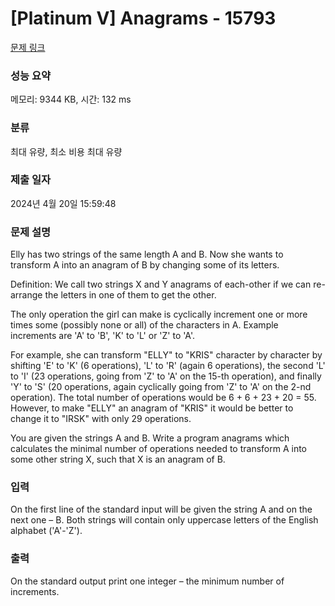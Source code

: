 # [Platinum V] Anagrams - 15793 

[문제 링크](https://www.acmicpc.net/problem/15793) 

### 성능 요약

메모리: 9344 KB, 시간: 132 ms

### 분류

최대 유량, 최소 비용 최대 유량

### 제출 일자

2024년 4월 20일 15:59:48

### 문제 설명

<p>Elly has two strings of the same length A and B. Now she wants to transform A into an anagram of B by changing some of its letters.</p>

<p>Definition: We call two strings X and Y anagrams of each-other if we can re-arrange the letters in one of them to get the other.</p>

<p>The only operation the girl can make is cyclically increment one or more times some (possibly none or all) of the characters in A. Example increments are 'A' to 'B', 'K' to 'L' or 'Z' to 'A'.</p>

<p>For example, she can transform "ELLY" to "KRIS" character by character by shifting 'E' to 'K' (6 operations), 'L' to 'R' (again 6 operations), the second 'L' to 'I' (23 operations, going from 'Z' to 'A' on the 15-th operation), and finally 'Y' to 'S' (20 operations, again cyclically going from 'Z' to 'A' on the 2-nd operation). The total number of operations would be 6 + 6 + 23 + 20 = 55. However, to make "ELLY" an anagram of "KRIS" it would be better to change it to "IRSK" with only 29 operations.</p>

<p>You are given the strings A and B. Write a program anagrams which calculates the minimal number of operations needed to transform A into some other string X, such that X is an anagram of B.</p>

### 입력 

 <p>On the first line of the standard input will be given the string A and on the next one – B. Both strings will contain only uppercase letters of the English alphabet ('A'-'Z').</p>

### 출력 

 <p>On the standard output print one integer – the minimum number of increments.</p>

